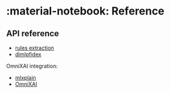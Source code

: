 # :material-notebook: Reference

## API reference

* [rules extraction](../rules-extraction/)
* [dimlpfidex](../dimlpfidex/)

OmniXAI integration:

* [mlxplain](../mlxplain)
* [OmniXAI](https://opensource.salesforce.com/OmniXAI/latest)

